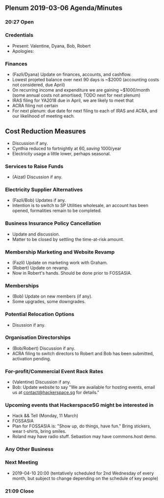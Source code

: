 ## Plenum 2019-03-06 Agenda/Minutes

### 20:27 Open

### Credentials
- Present: Valentine, Dyana, Bob, Robert
- Apologies:

### Finances
- (Fazli/Dyana) Update on finances, accounts, and cashflow.
- Lowest projeted balance over next 90 days is ~$2000 (accounting costs not considered, due April)
- On recurring income and expenditure we are gaining ~$1000/month (some annual costs not amortised; TODO next for next plenum)
- IRAS filing for YA2018 due in April, we are likely to meet that
- ACRA filing not certain
- For next plenum: due date for next filing to each of IRAS and ACRA, and our likelihood of meeting each.

## Cost Reduction Measures
- Discussion if any.
- Cynthia reduced to fortnightly at $60, saving ~$1000/year
- Electricity usage a little lower, perhaps seasonal.

### Services to Raise Funds
- (Aizat) Discussion if any.

### Electricity Supplier Alternatives
- (Fazli/Bob) Updates if any.
- Intention is to switch to SP Utilities wholesale, an account has been opened, formalities remain to be completed.

### Business Insurance Policy Cancellation
- Update and discussion.
- Matter to be closed by settling the time-at-risk amount.

### Membership Marketing and Website Revamp
- (Fazli) Update on marketing work with Graham.
- (Robert) Update on revamp.
- Now in Robert's hands. Should be done prior to FOSSASIA.

### Memberships
- (Bob) Update on new members (if any).
- Some upgrades, some downgrades.

### Potential Relocation Options
- Disussion if any.

### Organisation Directorships
- (Bob/Robert) Discussion if any.
- ACRA filing to switch directors to Robert and Bob has been submitted, activation pending.

### For-profit/Commercial Event Rack Rates
- (Valentine) Discussion if any.
- Bob: Update website to say "We are available for hosting events, email us at contact@hackerspace.sg for details."

### Upcoming events that HackerspaceSG might be interested in
- Hack && Tell (Monday, 11 March)
- FOSSASIA
- Plan for FOSSASIA is: "Show up, do things, have fun." Bring stickers, wear t-shirts, bring smiles.
- Roland may have radio stuff. Sebastion may have commons.host demo.

### Any Other Business

### Next Meeting
- 2019-04-10 20:00 (tentatively scheduled for 2nd Wednesday of every month, but subject to change depending on the schedule of key people)

### 21:09 Close
